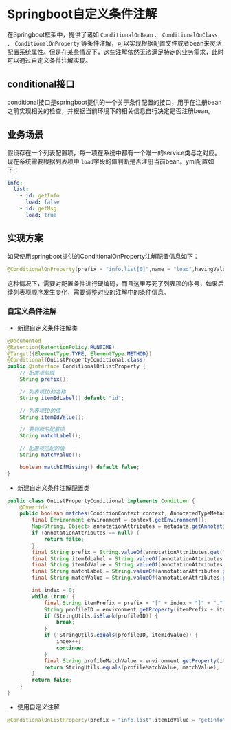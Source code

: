# Springboot自定义条件注解

在Springboot框架中，提供了诸如 `ConditionalOnBean` 、 `ConditionalOnClass` 、 `ConditionalOnProperty` 等条件注解，可以实现根据配置文件或者bean来灵活配置系统属性。但是在某些情况下，这些注解依然无法满足特定的业务需求，此时可以通过自定义条件注解实现。

## conditional接口

conditional接口是springboot提供的一个关于条件配置的接口，用于在注册bean之前实现相关的检查，并根据当前环境下的相关信息自行决定是否注册bean。


## 业务场景

假设存在一个列表配置项，每一项在系统中都有一个唯一的service类与之对应。现在系统需要根据列表项中 `load`字段的值判断是否注册当前bean。yml配置如下：

```yaml
info:
  list:
    - id: getInfo
      load: false
    - id: getMsg
      load: true

```



## 实现方案

如果使用springboot提供的ConditionalOnProperty注解配置信息如下：

```java
@ConditionalOnProperty(prefix = "info.list[0]",name = "load",havingValue = "true")
```

这种情况下，需要对配置条件进行硬编码，而且这里写死了列表项的序号，如果后续列表项顺序发生变化，需要调整对应的注解中的条件信息。

### 自定义条件注解

- 新建自定义条件注解类

```java
@Documented
@Retention(RetentionPolicy.RUNTIME)
@Target({ElementType.TYPE, ElementType.METHOD})
@Conditional(OnListPropertyConditional.class)
public @interface ConditionalOnListProperty {
    // 配置项前缀
    String prefix();

    // 列表项ID的名称
    String itemIdLabel() default "id";

    // 列表项ID的值
    String itemIdValue();

    // 要判断的配置项
    String matchLabel();

    // 配置项匹配的值
    String matchValue();

    boolean matchIfMissing() default false;
}
```

- 新建自定义条件注解配置类

```java
public class OnListPropertyConditional implements Condition {
    @Override
    public boolean matches(ConditionContext context, AnnotatedTypeMetadata metadata) {
        final Environment environment = context.getEnvironment();
        Map<String, Object> annotationAttributes = metadata.getAnnotationAttributes(ConditionalOnListProperty.class.getName());
        if (annotationAttributes == null) {
            return false;
        }
        final String prefix = String.valueOf(annotationAttributes.get("prefix"));
        final String itemIdLabel = String.valueOf(annotationAttributes.get("itemIdLabel"));
        final String itemIdValue = String.valueOf(annotationAttributes.get("itemIdValue"));
        final String matchLabel = String.valueOf(annotationAttributes.get("matchLabel"));
        final String matchValue = String.valueOf(annotationAttributes.get("matchValue"));

        int index = 0;
        while (true) {
            final String itemPrefix = prefix + "[" + index + "]" + ".";
            String profileID = environment.getProperty(itemPrefix + itemIdLabel);
            if (StringUtils.isBlank(profileID)) {
                break;
            }
            if (!StringUtils.equals(profileID, itemIdValue)) {
                index++;
                continue;
            }
            final String profileMatchValue = environment.getProperty(itemPrefix + matchLabel);
            return StringUtils.equals(profileMatchValue, matchValue);
        }
        return false;
    }
}
```

- 使用自定义注解

```java
@ConditionalOnListProperty(prefix = "info.list",itemIdValue = "getInfo",matchLabel = "load",matchValue = "true")
```
